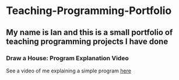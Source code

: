 # Teaching-Programming-Portfolio

## My name is Ian and this is a small portfolio of teaching programming projects I have done

### Draw a House: Program Explanation Video
See a video of me explaining a simple program [here](https://youtu.be/6Mg24yZ0R6w)
